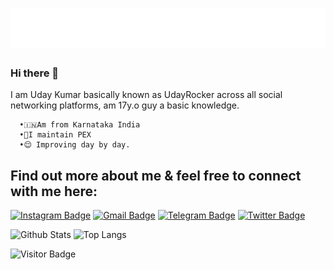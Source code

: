 <h1 align="center">
  <img src="https://raw.githubusercontent.com/HemantSachdeva/HemantSachdeva/master/HemantSachdeva.svg" alt="Hemant Sachdeva" />
</h1>

### Hi there 👋

I am Uday Kumar basically known as UdayRocker across all social networking platforms, am 17y.o guy a basic knowledge.
                                                    
      •🇮🇳Am from Karnataka India
      •🐼I maintain PEX 
      •😌 Improving day by day.
      
## Find out more about me & feel free to connect with me here:
[![Instagram Badge](https://img.shields.io/badge/-UdayRock-purple?style=flat-square&logo=instagram&logoColor=white&link=https://instagram.com/iam.sribalaji/)](https://instagram.com/uday._.rock)
[![Gmail Badge](https://img.shields.io/badge/-udaycoc40@gmail.com-c14438?style=flat-square&logo=Gmail&logoColor=white&link=mailto:udaycoc40@gmail.com)](mailto:sribalajisenthilkumar@gmail.com)
[![Telegram Badge](https://img.shields.io/badge/-@UdayRocker-0088CC?style=flat&logo=Telegram&logoColor=white)](https://t.me/UdayRocker "Contact on Telegram")
[![Twitter Badge](https://img.shields.io/badge/-@UdayRocker-00acee?style=flat&logo=Twitter&logoColor=white)](https://twitter.com/intent/follow?screen_name=Uday_Rock_ "Follow on Twitter")

![Github Stats](https://github-readme-stats.vercel.app/api?username=UdayRocker&count_private=true&show_icons=true&include_all_commits=true&theme=tokyonight&show_owner=true)
![Top Langs](https://github-readme-stats.vercel.app/api/top-langs/?username=UdayRocker&hide=TeX&layout=compact&theme=tokyonight&langs_count=8)

![Visitor Badge](https://visitor-badge.laobi.icu/badge?page_id=UdayRocker)
